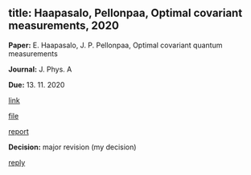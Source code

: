 
title: Haapasalo, Pellonpaa, Optimal covariant measurements,  2020
---

**Paper:**  E. Haapasalo, J. P. Pellonpaa, Optimal covariant quantum measurements

**Journal:** J. Phys. A

**Due:** 13. 11. 2020

[link]()

[file](REF_haapasalo2020a/file.pdf)

[report](REF_haapasalo2020a/report.pdf)

**Decision:** major revision (my decision)

[reply](REF_haapasalo2020a/reponse.pdf)

